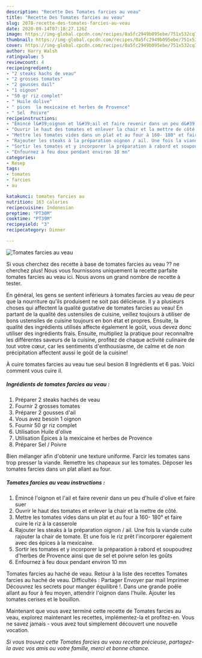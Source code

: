 ```yaml
---
description: "Recette Des Tomates farcies au veau"
title: "Recette Des Tomates farcies au veau"
slug: 2078-recette-des-tomates-farcies-au-veau
date: 2020-09-14T07:18:27.126Z
image: https://img-global.cpcdn.com/recipes/0a5fc2949b095ebe/751x532cq70/tomates-farcies-au-veau-photo-principale-de-la-recette.jpg
thumbnail: https://img-global.cpcdn.com/recipes/0a5fc2949b095ebe/751x532cq70/tomates-farcies-au-veau-photo-principale-de-la-recette.jpg
cover: https://img-global.cpcdn.com/recipes/0a5fc2949b095ebe/751x532cq70/tomates-farcies-au-veau-photo-principale-de-la-recette.jpg
author: Harry Walsh
ratingvalue: 5
reviewcount: 4
recipeingredient:
- "2 steaks hachs de veau"
- "2 grosses tomates"
- "2 gousses dail"
- "1 oignon"
- "50 gr riz complet"
- " Huile dolive"
- " pices  la mexicaine et herbes de Provence"
- " Sel  Poivre"
recipeinstructions:
- "Émincé l&#39;oignon et l&#39;ail et faire revenir dans un peu d&#39;huile d&#39;olive et faire suer"
- "Ouvrir le haut des tomates et enlever la chair et la mettre de côté."
- "Mettre les tomates vides dans un plat et au four à 160- 180° et faire cuire le riz à la casserole"
- "Rajouter les steaks à la préparation oignon / ail. Une fois la viande cuite rajouter la chair de tomate. Et une fois le riz prêt l&#39;incorporer également avec des épices à la mexicaine."
- "Sortir les tomates et y incorporer la préparation à rabord et soupoudrez d&#39;herbes de Provence ainsi que de sel et poivre selon les goûts"
- "Enfournez à feu doux pendant environ 10 mn"
categories:
- Resep
tags:
- tomates
- farcies
- au

katakunci: tomates farcies au 
nutrition: 163 calories
recipecuisine: Indonesian
preptime: "PT30M"
cooktime: "PT39M"
recipeyield: "3"
recipecategory: Dinner

---
```



![Tomates farcies au veau](https://img-global.cpcdn.com/recipes/0a5fc2949b095ebe/751x532cq70/tomates-farcies-au-veau-photo-principale-de-la-recette.jpg)

Si vous cherchez des recette à base de tomates farcies au veau ?? ne cherchez plus! Nous vous fournissons uniquement la recette parfaite tomates farcies au veau ici. Nous avons un grand nombre de recette à tester.

En général, les gens se sentent inférieurs à tomates farcies au veau de peur que la nourriture qu'ils produisent ne soit pas délicieuse. Il y a plusieurs choses qui affectent la qualité gustative de tomates farcies au veau! En partant de la qualité des ustensiles de cuisine, veillez toujours à utiliser de bons ustensiles de cuisine toujours en bon état et propres. Ensuite, la qualité des ingrédients utilisés affecte également le goût, vous devez donc utiliser des ingrédients frais. Ensuite, multipliez la pratique pour reconnaître les différentes saveurs de la cuisine, profitez de chaque activité culinaire de tout votre cœur, car les sentiments d'enthousiasme, de calme et de non précipitation affectent aussi le goût de la cuisine!

<!--inarticleads1-->

À cuire tomates farcies au veau tue seul besion 8 Ingrédients et 6 pas. Voici comment vous cuire il.

##### Ingrédients de tomates farcies au veau :

1. Préparer 2 steaks hachés de veau
1. Fournir 2 grosses tomates
1. Préparer 2 gousses d&#39;ail
1. Vous avez besoin 1 oignon
1. Fournir 50 gr riz complet
1. Utilisation  Huile d&#39;olive
1. Utilisation  Épices à la mexicaine et herbes de Provence
1. Préparer  Sel / Poivre


Bien mélanger afin d&#39;obtenir une texture uniforme. Farcir les tomates sans trop presser la viande. Remettre les chapeaux sur les tomates. Déposer les tomates farcies dans un plat allant au four. 

<!--inarticleads2-->

##### Tomates farcies au veau instructions :

1. Émincé l&#39;oignon et l&#39;ail et faire revenir dans un peu d&#39;huile d&#39;olive et faire suer
1. Ouvrir le haut des tomates et enlever la chair et la mettre de côté.
1. Mettre les tomates vides dans un plat et au four à 160- 180° et faire cuire le riz à la casserole
1. Rajouter les steaks à la préparation oignon / ail. Une fois la viande cuite rajouter la chair de tomate. Et une fois le riz prêt l&#39;incorporer également avec des épices à la mexicaine.
1. Sortir les tomates et y incorporer la préparation à rabord et soupoudrez d&#39;herbes de Provence ainsi que de sel et poivre selon les goûts
1. Enfournez à feu doux pendant environ 10 mn


Tomates farcies au haché de veau. Retour à la liste des recettes Tomates farcies au haché de veau. Difficultés : Partager Envoyer par mail Imprimer Découvrez les secrets pour manger équilibré !. Dans une grande poêle allant au four à feu moyen, attendrir l&#39;oignon dans l&#39;huile. Ajouter les tomates cerises et le bouillon. 

<!--inarticleads1-->

<p>
Maintenant que vous avez terminé cette recette de Tomates farcies au veau, explorez maintenant les recettes, implémentez-la et profitez-en. Vous ne savez jamais - vous avez tout simplement découvert une nouvelle vocation.
</p>

<p>
<i>Si vous trouvez cette Tomates farcies au veau recette précieuse, partagez-la avec vos amis ou votre famille, merci et bonne chance.</i>
</p>

